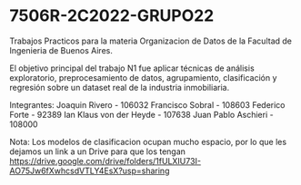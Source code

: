 # 7506R-2C2022-GRUPO22

Trabajos Practicos para la materia Organizacion de Datos de la Facultad de Ingenieria de Buenos Aires.

El objetivo principal del trabajo N1 fue aplicar técnicas de análisis exploratorio, preprocesamiento
de datos, agrupamiento, clasificación y regresión sobre un dataset real de la industria inmobiliaria.

Integrantes:
    Joaquin Rivero - 106032
    Francisco Sobral - 108603
    Federico Forte - 92389
    Ian Klaus von der Heyde - 107638
    Juan Pablo Aschieri - 108000

Nota: Los modelos de clasificacion ocupan mucho espacio, por lo que les dejamos un link a un Drive para que los tengan https://drive.google.com/drive/folders/1fULXIU73I-AO75Jw6fXwhcsdVTLY4EsX?usp=sharing
